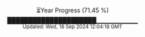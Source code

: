 <p align="center">
⏳Year Progress (71.45 %)<br>
█████████████████████▁▁▁▁▁▁▁▁▁ <br>
<sub>Updated: Wed, 18 Sep 2024 12:04:18 GMT</sub>
</p>


